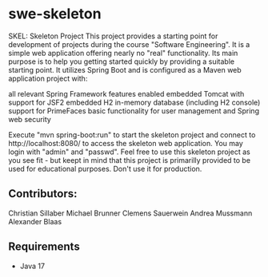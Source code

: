 # swe-skeleton
SKEL: Skeleton Project
This project provides a starting point for development of projects during the
course "Software Engineering". It is a simple web application offering nearly
no "real" functionality. Its main purpose is to help you getting started quickly
by providing a suitable starting point.
It utilizes Spring Boot and is configured as a Maven web application project with:

all relevant Spring Framework features enabled
embedded Tomcat with support for JSF2
embedded H2 in-memory database (including H2 console)
support for PrimeFaces
basic functionality for user management and Spring web security

Execute "mvn spring-boot:run" to start the skeleton project and connect to
http://localhost:8080/ to access the skeleton web application. You may login
with "admin" and "passwd".
Feel free to use this skeleton project as you see fit - but keept in mind that
this project is primarilly provided to be used for educational purposes. Don't
use it for production.

## Contributors:
Christian Sillaber
Michael Brunner
Clemens Sauerwein
Andrea Mussmann
Alexander Blaas

## Requirements
- Java 17
